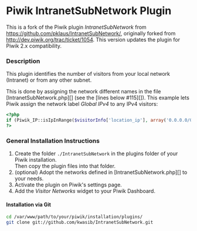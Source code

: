 # Piwik IntranetSubNetwork Plugin

This is a fork of the Piwik plugin *IntranetSubNetwork* from
<https://github.com/pklaus/IntranetSubNetwork/>, originally forked from 
<http://dev.piwik.org/trac/ticket/1054>. This version updates the plugin
for Piwik 2.x compatibility.


### Description

This plugin identifies the number of visitors from your local network (Intranet) 
or from any other subnet.  

This is done by assigning the network different names in the file
[IntranetSubNetwork.php][]
(see the [lines below #115][]).
This example lets Piwik assign the network label *Global IPv4* to 
any IPv4 visitors:

```php
<?php
if (Piwik_IP::isIpInRange($visitorInfo['location_ip'], array('0.0.0.0/0'))) { $networkName = 'Global IPv4'; }
?>
````

### General Installation Instructions

1. Create the folder `./IntranetSubNetwork` in the plugins folder of your Piwik installation.  
   Then copy the plugin files into that folder.
2. (optional) Adopt the networks defined in [IntranetSubNetwork.php][] to your needs.
3. Activate the plugin on Piwik's settings page.
4. Add the *Visitor Networks* widget to your Piwik Dashboard.

#### Installation via Git

```bash
cd /var/www/path/to/your/piwik/installation/plugins/
git clone git://github.com/kwasib/IntranetSubNetwork.git
```
